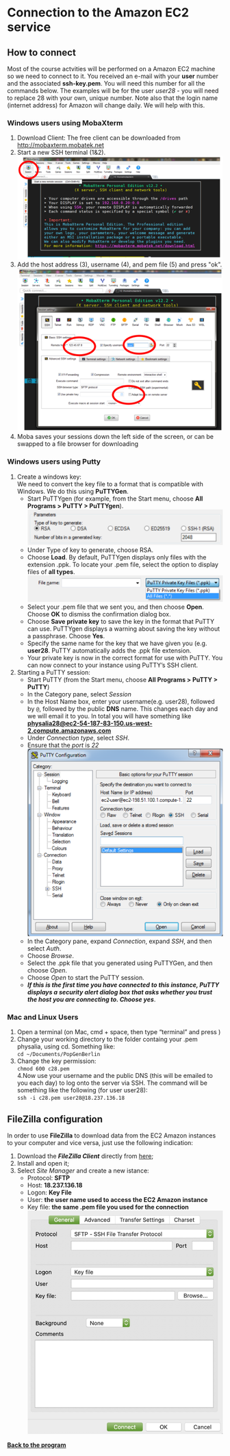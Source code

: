 # Connection to the Amazon EC2 service

## How to connect <a name="How to connect"></a>
Most of the course actvities will be performed on a Amazon EC2 machine so we need to connect to it.
You received an e-mail with your **user** number and the associated **ssh-key.pem**. You will need this number for all the commands below. 
The examples will be for the user *user28* - you will need to replace 28 with your own, unique number. 
Note also that the login name (internet address) for Amazon will change daily. We will help with this.

### Windows users using MobaXterm

1. Download Client: The free client can be downloaded from http://mobaxterm.mobatek.net
2. Start a new SSH terminal  (1&2). 
    ![](Moba1.png)
3. Add the host address (3), username (4), and pem file (5) and press "ok".
    ![](Moba2.png)
4. Moba saves your sessions down the left side of the screen, or can be swapped to a file browser for downloading

### Windows users using Putty
1. Create a windows key:  
    We need to convert the key file to a format that is compatible with Windows. We do this using **PuTTYGen**.  
    - Start PuTTYgen (for example, from the Start menu, choose **All Programs > PuTTY > PuTTYgen**).
    ![](select_RSA.png)
    - Under Type of key to generate, choose RSA.  
    - Choose **Load**. By default, PuTTYgen displays only files with the extension .ppk. To locate your .pem file, select the option to display files of **all types**.
    ![](select_all_files.png)
    - Select your .pem file that we sent you, and then choose **Open**. Choose **OK** to dismiss the confirmation dialog box.
    - Choose **Save private key** to save the key in the format that PuTTY can use. PuTTYgen displays a warning about saving the key without a passphrase. Choose **Yes**.
    - Specify the same name for the key that we have given you (e.g. **user28**. PuTTY automatically adds the .ppk file extension.
    - Your private key is now in the correct format for use with PuTTY. You can now connect to your instance using PuTTY’s SSH client.
2. Starting a PuTTY session:
    - Start PuTTY (from the Start menu, choose **All Programs > PuTTY > PuTTY**)
    - In the Category pane, select *Session*  
    - In the Host Name box, enter your username(e.g. user28), followed by `@`, followed by the public **DNS** name. This changes each day and we will email it to you. In total you will have something like **physalia28@ec2-54-187-83-150.us-west-2.compute.amazonaws.com**  
    - Under *Connection type*, select *SSH*.
    - Ensure that the *port* is *22*  
    ![](pytty.png)  
    - In the Category pane, expand *Connection*, expand *SSH*, and then select *Auth*.
    - Choose *Browse*.
    - Select the .ppk file that you generated using PuTTYGen, and then choose *Open*.
    - Choose *Open* to start the PuTTY session.
    - ***If this is the first time you have connected to this instance, PuTTY displays a security alert dialog box that asks whether you trust the host you are connecting to. Choose yes***.

### Mac and Linux Users
1. Open a terminal (on Mac, cmd + space, then type “terminal” and press )  
2. Change your working directory to the folder containg your .pem physalia, using cd. Something like:  
    `cd ~/Documents/PopGenBerlin`  
3. Change the key permission:  
    `chmod 600 c28.pem`  
4.Now use your username and the public DNS (this will be emailed to you each day) to log onto the server via SSH. The command will be something like the following (for user user28):  
    `ssh -i c28.pem user28@18.237.136.18`

## FileZilla configuration
In order to use **FileZilla** to download data from the EC2 Amazon instances to your computer and vice versa, just use the following indication:  
1. Download the ***FileZilla Client*** directly from [here](https://filezilla-project.org);  
2. Install and open it;  
3. Select *Site Manager* and create a new istance:
    * Protocol: **SFTP**  
    * Host: **18.237.136.18**  
    * Logon: **Key File**  
    * User: **the user name used to access the EC2 Amazon instance**  
    * Key file: **the same .pem file you used for the connection**  
![](FileZilla.jpg)  

[**Back to the program**](../README.md)
